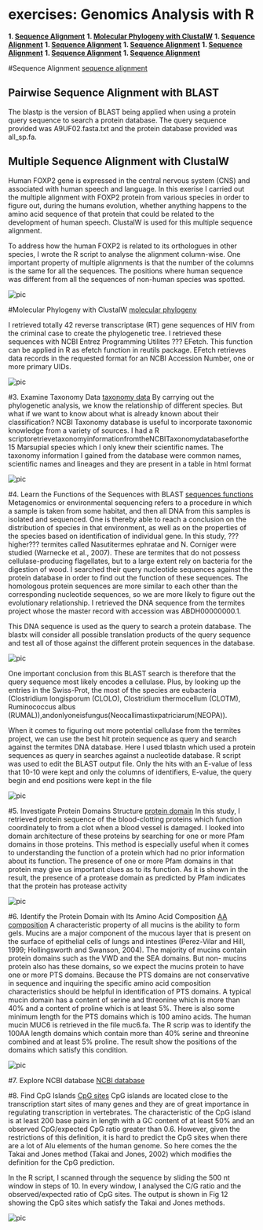 # exercises: Genomics Analysis with R

**1. [Sequence Alignment](#Sequence-Alignment)**
**1. [Molecular Phylogeny with ClustalW](#Molecular-Phylogeny-with-ClustalW)**
**1. [Sequence Alignment](#Sequence-Alignment)**
**1. [Sequence Alignment](#Sequence-Alignment)**
**1. [Sequence Alignment](#Sequence-Alignment)**
**1. [Sequence Alignment](#Sequence-Alignment)**
**1. [Sequence Alignment](#Sequence-Alignment)**
**1. [Sequence Alignment](#Sequence-Alignment)**





#Sequence Alignment [sequence alignment](https://github.com/leungman426/Genomics-analysis-in-R/blob/master/1_sequence_alignment.R)

## Pairwise Sequence Alignment with BLAST
The blastp is the version of BLAST being applied when using a protein query sequence to search a protein database. The query sequence provided was A9UF02.fasta.txt and the protein database provided was all_sp.fa. 

## Multiple Sequence Alignment with ClustalW
Human FOXP2 gene is expressed in the central nervous system (CNS) and associated with human speech and language. In this exerise I carried out the multiple alignment with FOXP2 protein from various species in order to figure out, during the humans evolution, whether anything happens to the amino acid sequence of that protein that could be related to the development of human speech. ClustalW is used for this multiple sequence alignment.

To address how the human FOXP2 is related to its orthologues in other species, I wrote the R script to analyse the alignment column-wise. One important property of multiple alignments is that the number of the columns is the same for all the sequences. The positions where human sequence was different from all the sequences of non-human species was spotted.

![pic](1.png)

#Molecular Phylogeny with ClustalW [molecular phylogeny](https://github.com/leungman426/Genomics-analysis-in-R/blob/master/2_phylogeny.R)

I retrieved totally 42 reverse transcriptase (RT) gene sequences of HIV from the criminal case to create the phylogenetic tree. I retrieved these sequences with NCBI Entrez Programming Utilites ??? EFetch. This function can be applied in R as efetch function in reutils package. EFetch retrieves data records in the requested format for an NCBI Accession Number, one or more primary UIDs.

![pic](2.png)


#3. Examine Taxonomy Data [taxonomy data](https://github.com/leungman426/Genomics-analysis-in-R/blob/master/3_taxonomy.R)
By carrying out the phylogenetic analysis, we know the relationship of different species. But what if we want to know about what is already known about their classification? NCBI Taxonomy database is useful to incorporate taxonomic knowledge from a variety of sources. I had a R scriptoretrievetaxonomyinformationfromtheNCBITaxonomydatabaseforthe 15 Marsupial species which I only knew their scientific names. The taxonomy information I gained from the database were common names, scientific names and lineages and they are present in a table in html format

![pic](3.png)

#4. Learn the Functions of the Sequences with BLAST [sequences functions](https://github.com/leungman426/Genomics-analysis-in-R/blob/master/4_seq_function.R)
Metagenomics or environmental sequencing refers to a procedure in which a sample is taken from some habitat, and then all DNA from this samples is isolated and sequenced. One is thereby able to reach a conclusion on the distribution of species in that environment, as well as on the properties of the species based on identification of individual gene. In this study, ???higher??? termites called Nasutitermes ephratae and N. Corniger were studied (Warnecke et al., 2007). These are termites that do not possess cellulase-producing flagellates, but to a large extent rely on bacteria for the digestion of wood. I searched their query nucleotide sequences against the protein database in order to find out the function of these sequences. The homologous protein sequences are more similar to each other than the corresponding nucleotide sequences, so we are more likely to figure out the evolutionary relationship. I retrieved the DNA sequence from the termites project whose the master record with accession was ABDH00000000.1.

This DNA sequence is used as the query to search a protein database. The blastx will consider all possible translation products of the query sequence and test all of those against the different protein sequences in the database. 

![pic](4.1.png)

One important conclusion from this BLAST search is therefore that the query sequence most likely encodes a cellulase. Plus, by looking up the entries in the Swiss-Prot, the most of the species are eubacteria (Clostridium longisporum (CLOLO), Clostridium thermocellum (CLOTM), Ruminococcus albus (RUMAL)),andonlyoneisfungus(Neocallimastixpatriciarum(NEOPA)).

When it comes to figuring out more potential cellulase from the termites project, we can use the best hit protein sequence as query and search against the termites DNA database. Here I used tblastn which used a protein sequences as query in searches against a nucleotide database. R script was used to edit the BLAST output file. Only the hits with an E-value of less that 10-10 were kept and only the columns of identifiers, E-value, the query begin and end positions were kept in the file

![pic](4.2.png)

#5. Investigate Protein Domains Structure [protein domain](https://github.com/leungman426/Genomics-analysis-in-R/blob/master/5_protein_domain.R)
In this study, I retrieved protein sequence of the blood-clotting proteins which function coordinately
to from a clot when a blood vessel is damaged. I looked into domain architecture of these proteins
by searching for one or more Pfam domains in those proteins. This method is especially useful when it comes to understanding the function of a protein which had no prior information about its function. The presence of one or more Pfam domains in that protein may give us important clues as to its function. As it is shown in the result, the presence of a protease domain as predicted by Pfam indicates that the protein has protease activity

![pic](5.png)

#6. Identify the Protein Domain with Its Amino Acid Composition [AA composition](https://github.com/leungman426/Genomics-analysis-in-R/blob/master/6_protein_AA.R)
A characteristic property of all mucins is the ability to form gels. Mucins are a major component of the mucous layer that is present on the surface of epithelial cells of lungs and intestines (Perez-Vilar and Hill, 1999; Hollingsworth and Swanson, 2004). The majority of mucins contain protein domains such as the VWD and the SEA domains. But non- mucins protein also has these domains, so we expect the mucins protein to have one or more PTS domains. Because the PTS domains are not conservative in sequence and inquiring the specific amino acid composition characteristics should be helpful in identification of PTS domains. A typical mucin domain has a content of serine and threonine which is more than 40% and a content of proline which is at least 5%. There is also some minimum length for the PTS domains which is 100 amino acids. The human mucin MUC6 is retrieved in the file muc6.fa. The R scrip was to identify the 100AA length domains which contain more than 40% serine and threonine combined and at least 5% proline. The result show the positions of the domains which satisfy this condition. 

![pic](6.png)

#7. Explore NCBI database [NCBI database](https://github.com/leungman426/Genomics-analysis-in-R/blob/master/7_NCBI_db.R)

#8. Find CpG Islands [CpG sites](https://github.com/leungman426/Genomics-analysis-in-R/blob/master/8_find_CpG.R)
CpG islands are located close to the transcription start sites of many genes and they are of great importance in regulating transcription in vertebrates. The characteristic of the CpG island is at least 200 base pairs in length with a GC content of at least 50% and an observed CpG/expected CpG ratio greater than 0.6. However, given the restrictions of this definition, it is hard to predict the CpG sites when there are a lot of Alu elements of the human genome. So here comes the the Takai and Jones method (Takai and Jones, 2002) which modifies the definition for the CpG prediction.

In the R script, I scanned through the sequence by sliding the 500 nt window in steps of 10. In every window, I analysed the C/G ratio and the observed/expected ratio of CpG sites. The output is shown in Fig 12 showing the CpG sites which satisfy the Takai and Jones methods.

![pic](8.png)











